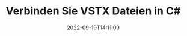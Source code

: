 ---
############################# Static ############################
layout: "auto-gen-merger"
date: 2022-09-19T14:11:09
draft: false
otherformats: html mht mhtml odp ods odt one otp ott pdf pps ppsx ppt pptx rtf tex

############################# Head ############################
head_title: "Verbinden Sie VSTX-Dateien in C# | VSTX Fusion"
head_description: "Verbinden Sie mehrere VSTX-Dateien mithilfe der C# .NET Documents Merger API zu einer einzigen Datei. Verbinden Sie bestimmte Seiten oder Seitenbereiche aus verschiedenen Dokumenten zu einem einzigen Dokument."

############################# Header ############################
title: "Verbinden Sie VSTX Dateien in C#"
description: "Treten Sie VSTX mit ein paar Zeilen .NET-Code bei."
bg_image: "https://cms.admin.containerize.com/templates/aspose/App_Themes/V3/images/bg/header1.png"
bg_overlay: false
button:
    enable: true
    icon: "fas fa-arrow-down"
    label: "Download kostenlose Testversion"
    link: "https://downloads.groupdocs.com/merger/net"

############################# SubMenu ############################
submenu:
    enable: true

    left:
        img_alt: "GroupDocs.Merger for .NET"
        image: "https://cms.admin.containerize.com/templates/groupdocs/images/product-logos/90x90-noborder/groupdocs-merger-net.png"
        product: "GroupDocs.Merger"
        platform: ".NET"

    middle:
        button:

            # button loop
            - link: "https://apireference.groupdocs.com/merger/net"
              text: "API-Referenz"

            # button loop
            - link: "https://github.com/groupdocs-merger"
              text: "Codebeispiele"

            # button loop
            - link: "https://products.groupdocs.app/merger/family"
              text: "Live-Demos"

            # button loop
            - link: "https://purchase.groupdocs.com/pricing/merger/net"
              text: "Preisgestaltung"

    right:
        link_download: "https://downloads.groupdocs.com/merger"
        link_learn: "https://docs.groupdocs.com/merger/net"
        link_buy: "https://purchase.groupdocs.com"

############################# About ############################
about:
    enable: true
    title: "Über die GroupDocs.Merger for .NET-API"
    content: |
        [GroupDocs.Merger for .NET](/de/merger/net/) bietet eine bequeme Lösung, um mehrere PDF-, Microsoft Office- (Word, Excel, PowerPoint, OneNote), OpenDocument-, HTML-, Bilder- und viele andere Dokumente in einer einzigen Datei innerhalb von .NET-Anwendungen. GroupDocs.Merger erspart Ihnen viel Aufwand, da Sie VSTX-Dokumente zusammenführen dürfen - es ist nicht erforderlich, Software von Drittanbietern, Desktop-Anwendungen oder Plugins zu installieren. Jetzt ist es unnötig, Ihre Zeit zu verschwenden und Dateien manuell zusammenzufügen! Die Mission von GroupDocs ist es, die beste Qualität bereitzustellen und die Workflows zur Dokumentenverarbeitung zu vereinfachen.
        
        GroupDocs.Merger API ist die richtige Wahl für Unternehmenslösungen, die Funktionen zum Zusammenführen von Dateien benötigen. Diese APIs werden auf allen wichtigen Betriebssystemen und Plattformen einschließlich .NET Framework, .NET Standard, .NET Core, Mono gut unterstützt.

############################# Steps ############################
steps:
    enable: true
    title_left: "So verbinden Sie mehrere VSTX-Dateien"
    content_left: |
        [GroupDocs.Merger for .NET](/de/merger/net/) macht es Entwicklern von .NET leicht, zwei oder mehr VSTX-Dateien in ihren Anwendungen zusammenzuführen, indem sie a paar einfache Schritte.
        
        * Erstellen Sie eine neue Instanz von **Merger** und übergeben Sie den Pfad des Quelldokuments als Konstruktorparameter.
        * Rufen Sie **Join** der **Merger**-Klasse auf und übergeben Sie den zweiten Quelldokumentpfad.
        * Rufen Sie **Save** der Klasse **Merger** auf, um das zusammengeführte Dokument zu speichern.

    title_right: "System Anforderungen"
    content_right: |
        GroupDocs.Merger for .NET-APIs werden auf allen wichtigen Plattformen und Betriebssystemen unterstützt. Bevor Sie den folgenden Code ausführen, stellen Sie bitte sicher, dass die folgenden Voraussetzungen auf Ihrem System installiert sind.

        * Betriebssysteme: Microsoft Windows, Linux, MacOS
        * Entwicklungsumgebungen: Visual Studio, Xamarin, MonoDevelop
        * Rahmen: .NET Framework, .NET Standard, .NET Core, Mono
        * Laden Sie die neueste Version von GroupDocs.Merger for .NET von [NuGet](https://www.nuget.org/packages/groupdocs.merger) herunter
         
    code: |
     {{% merger/additional-styles %}}
     {{< merger/code-merger title="So verbinden Sie VSTX-Dateien mit C#-Beispielcode">}}

        ```csharp    
        // Verbinden Sie VSTX Dateien mit der GroupDocs.Merger API
        // Merger mit Eingabedokument VSTX instanziieren
        using (Merger merger = new Merger("input1.vstx"))
          {
            // Rufen Sie die Join-Methode der Merger-Klasseninstanz auf und übergeben Sie den zweiten Quelldokumentpfad
            merger.Join("input2.vstx");
    
            // Rufen Sie die Save-Methode der Merger-Klasseninstanz auf, um das zusammengeführte Dokument zu speichern
            merger.Save("merged-file.vstx");
          }
        ```
     {{< /merger/code-merger >}}

############################# Demos ############################
demos:
    enable: true
    title: "Live-Demos - Online-App zum Verbinden von Dokumenten"
    content: |
       Treten Sie jetzt mehr als einer VSTX-Datei bei, indem Sie die Website [GroupDocs.Merger Live Demos](https://products.groupdocs.app/merger/vstx) besuchen.
       Die Live-Demo hat die folgenden Vorteile.
        
############################# About Formats ############################
about_formats:
    enable: true

############################# More Formats ############################
more_formats:
    enable: true
    title: "Verbinden anderer Dokumentformate"
    content: |
        .NET dokumentiert Fusions-API für Dateiformate und Bilder. Verbinden Sie einige der gängigen Dokumentformate wie unten angegeben.

############################# Back to top ###############################
back_to_top:
    enable: true
---